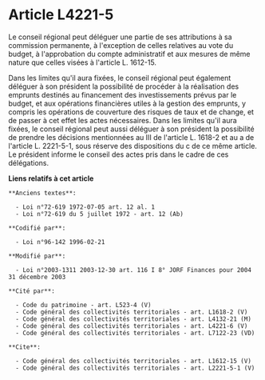 # Article L4221-5

Le conseil régional peut déléguer une partie de ses attributions à sa commission permanente, à l'exception de celles
relatives au vote du budget, à l'approbation du compte administratif et aux mesures de même nature que celles visées à
l'article L. 1612-15.

Dans les limites qu'il aura fixées, le conseil régional peut également déléguer à son président la possibilité de procéder à
la réalisation des emprunts destinés au financement des investissements prévus par le budget, et aux opérations financières
utiles à la gestion des emprunts, y compris les opérations de couverture des risques de taux et de change, et de passer à cet
effet les actes nécessaires. Dans les limites qu'il aura fixées, le conseil régional peut aussi déléguer à son président la
possibilité de prendre les décisions mentionnées au III de l'article L. 1618-2 et au a de l'article L. 2221-5-1, sous réserve
des dispositions du c de ce même article. Le président informe le conseil des actes pris dans le cadre de ces délégations.

**Liens relatifs à cet article**

	**Anciens textes**:

	  - Loi n°72-619 1972-07-05 art. 12 al. 1
	  - Loi n°72-619 du 5 juillet 1972 - art. 12 (Ab)

	**Codifié par**:

	  - Loi n°96-142 1996-02-21

	**Modifié par**:

	  - Loi n°2003-1311 2003-12-30 art. 116 I 8° JORF Finances pour 2004 31 décembre 2003

	**Cité par**:

	  - Code du patrimoine - art. L523-4 (V)
	  - Code général des collectivités territoriales - art. L1618-2 (V)
	  - Code général des collectivités territoriales - art. L4132-21 (M)
	  - Code général des collectivités territoriales - art. L4221-6 (V)
	  - Code général des collectivités territoriales - art. L7122-23 (VD)

	**Cite**:

	  - Code général des collectivités territoriales - art. L1612-15 (V)
	  - Code général des collectivités territoriales - art. L2221-5-1 (V)
